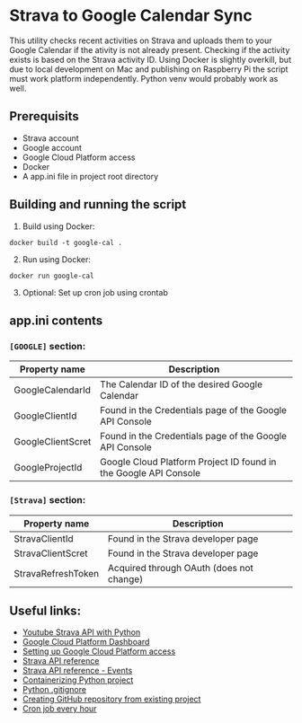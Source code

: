 # Strava to Google Calendar Sync
This utility checks recent activities on Strava and uploads them to your Google Calendar if the ativity is not already present. Checking if the activity exists is based on the Strava activity ID. Using Docker is slightly overkill, but due to local development on Mac and publishing on Raspberry Pi the script must work platform independently. Python venv would probably work as well.

## Prerequisits
- Strava account
- Google account
- Google Cloud Platform access
- Docker
- A app.ini file in project root directory

## Building and running the script
1. Build using Docker:
```
docker build -t google-cal .
```
2. Run using Docker:
```
docker run google-cal
```
3. Optional: Set up cron job using crontab

## app.ini contents
### `[GOOGLE]` section:
| Property name     | Description                                                      |
| ----------------- | ---------------------------------------------------------------- |
| GoogleCalendarId  | The Calendar ID of the desired Google Calendar                   |
| GoogleClientId    | Found in the Credentials page of the Google API Console          |
| GoogleClientScret | Found in the Credentials page of the Google API Console          |
| GoogleProjectId   | Google Cloud Platform Project ID found in the Google API Console |

### `[Strava]` section:
| Property name      | Description                              |
| ------------------ | ---------------------------------------- |
| StravaClientId     | Found in the Strava developer page       |
| StravaClientScret  | Found in the Strava developer page       |
| StravaRefreshToken | Acquired through OAuth (does not change) |

## Useful links:
- [Youtube Strava API with Python](https://www.youtube.com/watch?v=2FPNb1XECGs)
- [Google Cloud Platform Dashboard](https://console.cloud.google.com/home/dashboard)
- [Setting up Google Cloud Platform access](https://developers.google.com/workspace/guides/create-project)
- [Strava API reference](https://developers.strava.com/docs/reference/)
- [Strava API reference - Events](https://developers.google.com/calendar/api/v3/reference/events)
- [Containerizing Python project](https://www.docker.com/blog/containerized-python-development-part-1/)
- [Python .gitignore](https://github.com/github/gitignore/blob/main/Python.gitignore)
- [Creating GitHub repository from existing project](https://docs.github.com/en/get-started/importing-your-projects-to-github/importing-source-code-to-github/adding-locally-hosted-code-to-github)
- [Cron job every hour](https://crontab.guru/every-1-hour)